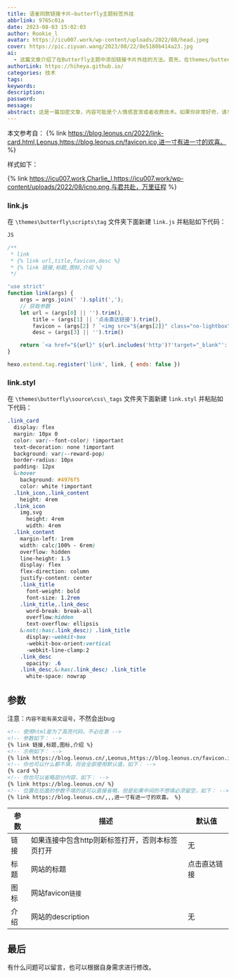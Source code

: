 ```yaml
---
title: 语雀同款链接卡片—butterfly主题标签外挂
abbrlink: 9765c01a
date: 2023-08-03 15:02:03
author: Rookie_l
avatar: https://icu007.work/wp-content/uploads/2022/08/head.jpeg
cover: https://pic.ziyuan.wang/2023/08/22/8e5180b414a23.jpg
ai: 
  - 这篇文章介绍了在Butterfly主题中添加链接卡片外挂的方法。首先，在themes/butterfly/scripts/tag文件夹下创建link.js文件，并将提供的代码粘贴进去。然后，在themes/butterfly/source/css/_tags文件夹下创建link.styl文件，并将提供的样式代码粘贴进去。使用时可以通过{% link %}标签指定相关参数来生成链接卡片，包括链接、标题、图标和介绍等。如果不填写参数，则会使用默认值。注意，在内容中不能存在英文逗号。最后，你可以根据自身需求进行修改和定制。
authorLink: https://hiheya.github.io/
categories: 技术
tags: 
keywords: 
description: 
password: 
message: 
abstract: 这是一篇加密文章，内容可能是个人情感宣泄或者收费技术。如果你非常好奇，请与我联系。
---
```

本文参考自：
{% link https://blog.leonus.cn/2022/link-card.html,Leonus,https://blog.leonus.cn/favicon.ico,进一寸有进一寸的欢喜。 %}

样式如下：

{% link https://icu007.work,Charlie_l,https://icu007.work/wp-content/uploads/2022/08/icno.png,与君共赴，万里征程 %}

### link.js

在 `\themes\butterfly\scripts\tag` 文件夹下面新建 `link.js` 并粘贴如下代码：

```js
JS

/**
 * link
 * {% link url,title,favicon,desc %}
 * {% link 链接,标题,图标,介绍 %}
 */

'use strict'
function link(args) {
    args = args.join(' ').split(',');
    // 获取参数
    let url = (args[0] || '').trim(),
        title = (args[1] || '点击直达链接').trim(),
        favicon = (args[2] ? `<img src="${args[2]}" class="no-lightbox">` : defaultIcon).trim(),
        desc = (args[3] || '').trim()

    return `<a href="${url}" ${url.includes('http')?'target="_blank"':''} title="${title}" referrerPolicy="no-referrer" class="link_card"><div class="link_icon">${favicon}</div><div class="link_content"><div class="link_title">${title}</div>${desc?`<div class="link_desc">${desc}</div>`:''}</div></a>`
}

hexo.extend.tag.register('link', link, { ends: false })
```

### link.styl

在 `\themes\butterfly\source\css\_tags` 文件夹下面新建 `link.styl` 并粘贴如下代码：

```css
.link_card
  display: flex
  margin: 10px 0
  color: var(--font-color) !important
  text-decoration: none !important
  background: var(--reward-pop)
  border-radius: 10px
  padding: 12px
  &:hover
    background: #4976f5
    color: white !important
  .link_icon,.link_content
    height: 4rem
  .link_icon
    img,svg
      height: 4rem
      width: 4rem
  .link_content
    margin-left: 1rem
    width: calc(100% - 6rem)
    overflow: hidden
    line-height: 1.5
    display: flex
    flex-direction: column
    justify-content: center
    .link_title
      font-weight: bold
      font-size: 1.2rem
    .link_title,.link_desc
      word-break: break-all
      overflow:hidden
      text-overflow: ellipsis
    &:not(:has(.link_desc)) .link_title
      display:-webkit-box
      -webkit-box-orient:vertical
      -webkit-line-clamp:2
    .link_desc
      opacity: .6
    .link_desc,&:has(.link_desc) .link_title
      white-space: nowrap
```

## 参数

注意：`内容不能有英文逗号`，不然会出bug

```HTML
<!-- 使用html是为了高亮代码，不必在意 -->
<!-- 参数如下： -->
{% link 链接,标题,图标,介绍 %}
<!-- 示例如下： -->
{% link https://blog.leonus.cn/,Leonus,https://blog.leonus.cn/favicon.ico,进一寸有进一寸的欢喜。 %}
<!-- 你也可以什么都不填，将会全部使用默认值，如下： -->
{% card %}
<!-- 你也可以省略部分内容，如下： -->
{% link https://blog.leonus.cn/ %}
<!-- 位置在后面的参数不填的话可以直接省略，但是如果中间的不想填必须留空，如下： -->
{% link https://blog.leonus.cn/,,,进一寸有进一寸的欢喜。 %}
```

| 参数 | 描述                                             | 默认值       |
| ---- | ------------------------------------------------ | ------------ |
| 链接 | 如果连接中包含http则新标签打开，否则本标签页打开 | 无           |
| 标题 | 网站的标题                                       | 点击直达链接 |
| 图标 | 网站favicon`链接`                                |              |
| 介绍 | 网站的description                                | 无           |

## 最后

有什么问题可以留言，也可以根据自身需求进行修改。
